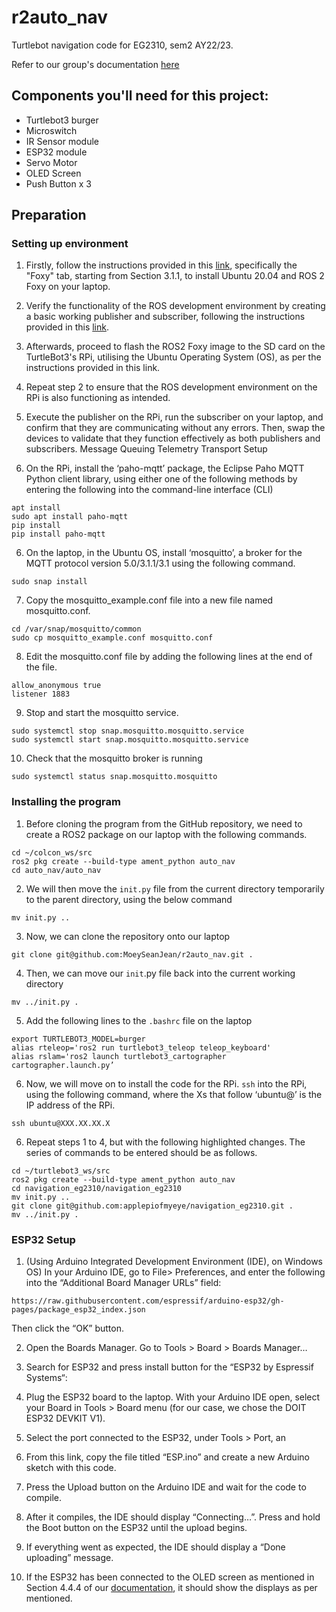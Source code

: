 # r2auto_nav

Turtlebot navigation code for EG2310, sem2 AY22/23.

Refer to our group's documentation [here](https://github.com/applepiofmyeye/navigation_eg2310/blob/main/docs/Documentation.pdf)

## Components you'll need for this project:

- Turtlebot3 burger
- Microswitch
- IR Sensor module
- ESP32 module
- Servo Motor
- OLED Screen
- Push Button x 3

## Preparation

### Setting up environment

1. Firstly, follow the instructions provided in this [link](https://emanual.robotis.com/docs/en/platform/turtlebot3/quick-start/#pc-setup), specifically the "Foxy" tab, starting from Section 3.1.1, to install Ubuntu 20.04 and ROS 2 Foxy on your laptop.

2. Verify the functionality of the ROS development environment by creating a basic working publisher and subscriber, following the instructions provided in this [link](https://docs.ros.org/en/foxy/Tutorials/Beginner-Client-Libraries/Writing-A-Simple-Py-Publisher-And-Subscriber.html).

3. Afterwards, proceed to flash the ROS2 Foxy image to the SD card on the TurtleBot3's RPi, utilising the Ubuntu Operating System (OS), as per the instructions provided in this link.

4. Repeat step 2 to ensure that the ROS development environment on the RPi is also functioning as intended.

5. Execute the publisher on the RPi, run the subscriber on your laptop, and confirm that they are communicating without any errors. Then, swap the devices to validate that they function effectively as both publishers and subscribers.
   Message Queuing Telemetry Transport Setup

6. On the RPi, install the ‘paho-mqtt’ package, the Eclipse Paho MQTT Python client library, using either one of the following methods by entering the following into the command-line interface (CLI)

```
apt install
sudo apt install paho-mqtt
pip install
pip install paho-mqtt
```

6. On the laptop, in the Ubuntu OS, install ‘mosquitto’, a broker for the MQTT protocol version 5.0/3.1.1/3.1 using the following command.

```
sudo snap install
```

7. Copy the mosquitto_example.conf file into a new file named mosquitto.conf.

```
cd /var/snap/mosquitto/common
sudo cp mosquitto_example.conf mosquitto.conf
```

8. Edit the mosquitto.conf file by adding the following lines at the end of the file.

```
allow_anonymous true
listener 1883
```

9. Stop and start the mosquitto service.

```
sudo systemctl stop snap.mosquitto.mosquitto.service
sudo systemctl start snap.mosquitto.mosquitto.service
```

10. Check that the mosquitto broker is running

```
sudo systemctl status snap.mosquitto.mosquitto
```

### Installing the program

1. Before cloning the program from the GitHub repository, we need to create a ROS2 package on our laptop with the following commands.

```
cd ~/colcon_ws/src
ros2 pkg create --build-type ament_python auto_nav
cd auto_nav/auto_nav
```

2. We will then move the `init.py` file from the current directory temporarily to the parent directory, using the below command

```
mv init.py ..
```

3. Now, we can clone the repository onto our laptop

```
git clone git@github.com:MoeySeanJean/r2auto_nav.git .
```

4. Then, we can move our `init`.py file back into the current working directory

```
mv ../init.py .
```

5. Add the following lines to the `.bashrc` file on the laptop

```
export TURTLEBOT3_MODEL=burger
alias rteleop='ros2 run turtlebot3_teleop teleop_keyboard'
alias rslam='ros2 launch turtlebot3_cartographer cartographer.launch.py’
```

6. Now, we will move on to install the code for the RPi. `ssh` into the RPi, using the following command, where the Xs that follow ‘ubuntu@’ is the IP address of the RPi.

```
ssh ubuntu@XXX.XX.XX.X
```

6. Repeat steps 1 to 4, but with the following highlighted changes. The series of commands to be entered should be as follows.

```
cd ~/turtlebot3_ws/src
ros2 pkg create --build-type ament_python auto_nav
cd navigation_eg2310/navigation_eg2310
mv init.py ..
git clone git@github.com:applepiofmyeye/navigation_eg2310.git .
mv ../init.py .
```

### ESP32 Setup

1. (Using Arduino Integrated Development Environment (IDE), on Windows OS) In your Arduino IDE, go to File> Preferences, and enter the following into the “Additional Board Manager URLs” field:

```
https://raw.githubusercontent.com/espressif/arduino-esp32/gh-pages/package_esp32_index.json
```

Then click the “OK” button.

2. Open the Boards Manager. Go to Tools > Board > Boards Manager…

3. Search for ESP32 and press install button for the “ESP32 by Espressif Systems“:

4. Plug the ESP32 board to the laptop. With your Arduino IDE open, select your Board in Tools > Board menu (for our case, we chose the DOIT ESP32 DEVKIT V1).

5. Select the port connected to the ESP32, under Tools > Port, an

6. From this link, copy the file titled “ESP.ino” and create a new Arduino sketch with this code.

7. Press the Upload button on the Arduino IDE and wait for the code to compile.

8. After it compiles, the IDE should display “Connecting…”. Press and hold the Boot button on the ESP32 until the upload begins.

9. If everything went as expected, the IDE should display a “Done uploading” message.

10. If the ESP32 has been connected to the OLED screen as mentioned in Section 4.4.4 of our [documentation](http://www.github.com/applepiofmyeye/navigation_eg2310/docs/Documentation.pdf), it should show the displays as per mentioned.
